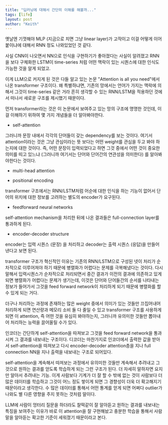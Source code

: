 ```yaml
---
title: "딥러닝에 대해서 간단히 이해를 해볼까..."
tags: [life]
layout: post
author: "Keith"
---
```


옛날엔 기껏해야 MLP (지금으로 치면 그냥 linear layer)가 고작이고 이걸 어떻게 이어붙이냐에 대해서 RNN 정도 나와있었던 것 같다.

사실 CNN이 나오면서 NN으로 인식을 구현하기가 좋아졌다는 사실이 알려졌고 RNN을 보다 구체화한 LSTM이 time-series 처럼 어떤 맥락이 있는 시퀀스에 대한 인식도 가능한 것을 알게 되었고.

이게 LLM으로 커지게 된 것은 다들 알고 있는 논문 "Attention is all you need"에서 나온 transformer 구조이다. 왜 특별하냐면, 기존의 망에서는 언어가 가지는 맥락에 의해서 그것이 time-series 같은 거라 흔히 생각할 수 있는 RNN/LSTM을 적용하던 것에서 떠나서 새로운 구조를 제시했기 때문이다.

먼저 transformer라는 것은 이 논문에서 보여주고 있는 망의 구조에 명명한 것인데, 이걸 이해하기 위하여 몇 가지 개념들을 더 알아봐야한다.

- self-attention

그러니까 문장 내에서 각각의 단어들이 갖는 dependency를 보는 것이다. 여기서 attention이라는 것은 그냥 관심이라는 뜻 보다는 어떤 weight를 관심을 두고 봐야 하는지에 대한 것이다. 즉, 어떤 문장이 입력되었다고 하면 그것 중에서 어떤 것이 중요한 의미를 띠고 있느냐 (그러니까 여기서는 단어와 단어간의 연관성을 의미한다) 를 알아봐야한다는 것이다.

- multi-head attention


- positional encoding

transformer 구조에서는 RNN/LSTM처럼 어순에 대한 인식을 하는 기능이 없어서 단어의 위치에 대한 정보를 고려하는 별도의 encoder가 요구된다.

- feedforward neural networks

self-attention mechanism을 처리한 뒤에 나온 결과들은 full-connection layer를 통과하게 된다.

- encoder-decoder structure

encoder는 입력 시퀀스 (문장) 을 처리하고 decoder는 출력 시퀀스 (응답)을 만들어낸다고 보면 된다.

transformer 구조가 혁신적인 이유는 기존의 RNN/LSTM으로 구성된 넷이 처리가 순차적으로 이루어져야 하기 때문에 병렬화가 어렵다는 문제를 극복해냈다는 것이다. 다시 말해서 입력시퀀스가 순차적으로 처리되면서 중간 결과가 이전의 결과에 의존하고 있게 되면 병렬화가 어렵다는 문제가 생기는데, 이것은 단어와 단어들간의 순서를 나타내는 정보가 들어가서 그것을 feed forward network이 처리하게 되기 때문에 병렬화를 할 수 있게 되는 거다.

더구나 처리하는 과정에 존재하는 많은 weight 중에서 의미가 있는 것들만 끄집어내어 처리하게 되면 연산량과 메모리 소비 둘 다 줄일 수 있고 transformer 구조를 사용하게 되면 이 attention, 즉 어떤 것을 유심히 봐야하는지, 그러니까 유의미한 것들만 뽑아내어 처리하는 능력을 끌어올릴 수가 있다.

인코더는 간단하게 self-attention을 따져보고 그것을 feed forward network을 통과시켜 그 결과를 내보내는 구조이다. 디코더는 마찬가지로 인코더에서 출력한 값을 받아서 self-attention을 따져보고 다시 encoder-decoder attention층을 지나 full connection NN을 지나 출력을 내보내는 구조로 되어있다.

self-attention을 계속해서 따져보는 과정에서 유의미한 것들만 계속해서 추려내고 그것으로 원하는 결과를 얻도록 학습하게 되는 그런 구조가 된다. 더 자세히 말하자면 요지만 알아서 추려내는 기능. 이게 사람보다 기계가 더 잘 할 수 밖에 없는 것이 사람보다 더 많은 데이터를 학습하고 그것이 어느 정도 쌓이게 되면 그 경향성이 더욱 더 확고해지기 때문이라고 생각한다. 수 많은 데이터를 통해서 어떤 통계를 얻게 되면 어쩌다 outlier가 나와도 별 다른 영향을 주지 못하는 것처럼 말이다.

LLM에 사람이 엉터리 질문을 하더라도 찰떡같이 잘 알아듣고 원하는 결과를 내보내는 특징을 보여주는 이유가 바로 이 attention을 잘 구현해놨고 충분한 학습을 통해서 사람 말을 알아듣는 확고한 기준이 세워졌기 때문이라고 본다.

